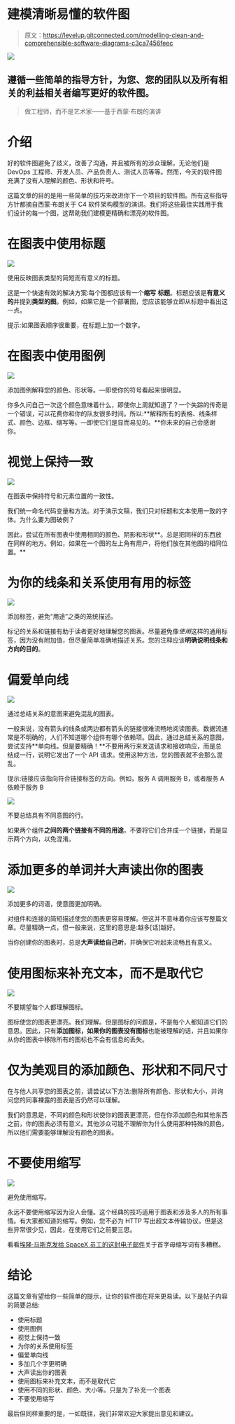 # 建模清晰易懂的软件图

> 原文：<https://levelup.gitconnected.com/modelling-clean-and-comprehensible-software-diagrams-c3ca7456feec>

![](img/dd5a16955c8b0826a4d79842e9fe9223.png)

## 遵循一些简单的指导方针，为您、您的团队以及所有相关的利益相关者编写更好的软件图。

> 做工程师，而不是艺术家——基于西蒙·布朗的演讲

# 介绍

好的软件图避免了歧义，改善了沟通，并且被所有的涉众理解，无论他们是 DevOps 工程师、开发人员、产品负责人、测试人员等等。然而，今天的软件图充满了没有人理解的颜色、形状和符号。

这篇文章的目的是用一些简单的技巧来改进你下一个项目的软件图。所有这些指导方针都摘自西蒙·布朗关于 C4 软件架构模型的演讲。我们将这些最佳实践用于我们设计的每一个图，这帮助我们建模更精确和漂亮的软件图。

# 在图表中使用标题

![](img/321449e6bd519600697af0fe9c05a8c6.png)

使用反映图表类型的简短而有意义的标题。

这是一个快速有效的解决方案:每个图都应该有一个**缩写** **标题**。标题应该是**有意义的**并提到**类型的图**。例如，如果它是一个部署图，您应该能够立即从标题中看出这一点。

提示:如果图表顺序很重要，在标题上加一个数字。

# 在图表中使用图例

![](img/6445def5aeae7146c2beb0e4c8152d92.png)

添加图例解释您的颜色、形状等。—即使你的符号看起来很明显。

你多久问自己一次这个颜色意味着什么，即使你上周就知道了？一个失踪的传奇是一个错误，可以花费你和你的队友很多时间。所以:**解释所有的表格、线条样式、颜色、边框、缩写等。—即使它们是显而易见的。**你未来的自己会感谢你。

# 视觉上保持一致

![](img/9faeb2fb8743557a9c2a77a256b6494d.png)

在图表中保持符号和元素位置的一致性。

我们统一命名代码变量和方法。对于演示文稿，我们只对标题和文本使用一致的字体。为什么要为图破例？

因此，尝试在所有图表中使用相同的颜色、阴影和形状**。总是把同样的东西放在同样的地方。例如，如果在一个图的左上角有用户，将他们放在其他图的相同位置。**

# 为你的线条和关系使用有用的标签

![](img/77b0ecf47eee0a3b59f674ead09c2a9c.png)

添加标签，避免“用途”之类的笼统描述。

标记的关系和链接有助于读者更好地理解您的图表。尽量避免像*使用*这样的通用标签，因为没有附加值，但尽量简单准确地描述关系。您的注释应该**明确说明线条和方向的目的**。

# 偏爱单向线

![](img/cb57b9da984af0f1fa0c170625e969e1.png)

通过总结关系的意图来避免混乱的图表。

一般来说，没有箭头的线条或两边都有箭头的链接很难流畅地阅读图表。数据流通常是不明确的，人们不知道哪个组件有哪个依赖项。因此，通过总结关系的意图，尝试支持**单向线。但是要精确！**不要用两行来发送请求和接收响应，而是总结成一行，说明它发出了一个 API 请求。使用这种方法，您的图表就不会那么混乱。

提示:链接应该指向符合链接标签的方向。例如，服务 A 调用服务 B，或者服务 A 依赖于服务 B

![](img/c5866294d871079f97a3aae7913094cb.png)

不要总结具有不同意图的行。

如果两个组件**之间的两个链接有不同的用途**，不要将它们合并成一个链接，而是显示两个方向，以免混淆。

# 添加更多的单词并大声读出你的图表

![](img/356a609ee227ac6e478a005bc3ccfccd.png)

添加更多的词语，使意图更加明确。

对组件和连接的简短描述使您的图表更容易理解。但这并不意味着你应该写整篇文章。尽量精确一点，但一般来说，这里的意思是:越多[话]越好。

当你创建你的图表时，总是**大声读给自己听**，并确保它听起来流畅且有意义。

# 使用图标来补充文本，而不是取代它

![](img/b8e89b166bbb80808d5af9d697e799b6.png)

不要期望每个人都理解图标。

图标使您的图表更漂亮。我们理解。但是图标的问题是，不是每个人都知道它们的意思。因此，只有**添加图标，如果你的图表没有图标**也能被理解的话，并且如果你从你的图表中移除所有的图标也不会有信息的丢失。

# 仅为美观目的添加颜色、形状和不同尺寸

在与他人共享您的图表之前，请尝试以下方法:删除所有颜色、形状和大小，并询问您的同事裸露的图表是否仍然可以理解。

我们的意思是，不同的颜色和形状使你的图表更漂亮，但在你添加颜色和其他东西之前，你的图表必须有意义。其他涉众可能不理解你为什么使用那种特殊的颜色，所以他们需要能够理解没有颜色的图表。

# 不要使用缩写

![](img/499894d8ad84efa21ea50dd1f62a064d.png)

避免使用缩写。

永远不要使用缩写因为没人会懂。这个经典的技巧适用于图表和涉及多人的所有事情。有大家都知道的缩写。例如，您不必为 HTTP 写出超文本传输协议。但是这些异常很少见，因此，在使用它们之前要三思。

看看[埃隆·马斯克发给 SpaceX 员工的这封电子邮件](https://gist.github.com/klaaspieter/12cd68f54bb71a3940eae5cdd4ea1764)关于首字母缩写词有多糟糕。

# 结论

这篇文章有望给你一些简单的提示，让你的软件图在将来更易读。以下是帖子内容的简要总结:

*   使用标题
*   使用图例
*   视觉上保持一致
*   为你的关系使用标签
*   偏爱单向线
*   多加几个字更明确
*   大声读出你的图表
*   使用图标来补充文本，而不是取代它
*   使用不同的形状、颜色、大小等。只是为了补充一个图表
*   不要使用缩写

最后但同样重要的是，一如既往，我们非常欢迎大家提出意见和建议。